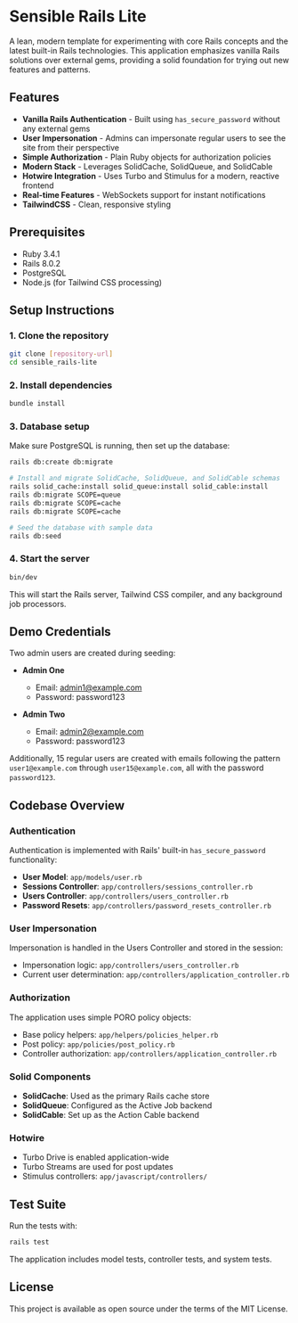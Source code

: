 # Sensible Rails Lite

A lean, modern template for experimenting with core Rails concepts and the latest built-in Rails technologies. This application emphasizes vanilla Rails solutions over external gems, providing a solid foundation for trying out new features and patterns.

## Features

- **Vanilla Rails Authentication** - Built using `has_secure_password` without any external gems
- **User Impersonation** - Admins can impersonate regular users to see the site from their perspective
- **Simple Authorization** - Plain Ruby objects for authorization policies
- **Modern Stack** - Leverages SolidCache, SolidQueue, and SolidCable
- **Hotwire Integration** - Uses Turbo and Stimulus for a modern, reactive frontend
- **Real-time Features** - WebSockets support for instant notifications
- **TailwindCSS** - Clean, responsive styling

## Prerequisites

- Ruby 3.4.1
- Rails 8.0.2
- PostgreSQL
- Node.js (for Tailwind CSS processing)

## Setup Instructions

### 1. Clone the repository

```bash
git clone [repository-url]
cd sensible_rails-lite
```

### 2. Install dependencies

```bash
bundle install
```

### 3. Database setup

Make sure PostgreSQL is running, then set up the database:

```bash
rails db:create db:migrate

# Install and migrate SolidCache, SolidQueue, and SolidCable schemas
rails solid_cache:install solid_queue:install solid_cable:install
rails db:migrate SCOPE=queue
rails db:migrate SCOPE=cache
rails db:migrate SCOPE=cache

# Seed the database with sample data
rails db:seed
```

### 4. Start the server

```bash
bin/dev
```

This will start the Rails server, Tailwind CSS compiler, and any background job processors.

## Demo Credentials

Two admin users are created during seeding:

- **Admin One**
  - Email: admin1@example.com
  - Password: password123

- **Admin Two**
  - Email: admin2@example.com
  - Password: password123

Additionally, 15 regular users are created with emails following the pattern `user1@example.com` through `user15@example.com`, all with the password `password123`.

## Codebase Overview

### Authentication

Authentication is implemented with Rails' built-in `has_secure_password` functionality:

- **User Model**: `app/models/user.rb`
- **Sessions Controller**: `app/controllers/sessions_controller.rb`
- **Users Controller**: `app/controllers/users_controller.rb`
- **Password Resets**: `app/controllers/password_resets_controller.rb`

### User Impersonation

Impersonation is handled in the Users Controller and stored in the session:

- Impersonation logic: `app/controllers/users_controller.rb`
- Current user determination: `app/controllers/application_controller.rb`

### Authorization

The application uses simple PORO policy objects:

- Base policy helpers: `app/helpers/policies_helper.rb`
- Post policy: `app/policies/post_policy.rb`
- Controller authorization: `app/controllers/application_controller.rb`

### Solid Components

- **SolidCache**: Used as the primary Rails cache store
- **SolidQueue**: Configured as the Active Job backend
- **SolidCable**: Set up as the Action Cable backend

### Hotwire

- Turbo Drive is enabled application-wide
- Turbo Streams are used for post updates
- Stimulus controllers: `app/javascript/controllers/`

## Test Suite

Run the tests with:

```bash
rails test
```

The application includes model tests, controller tests, and system tests.

## License

This project is available as open source under the terms of the MIT License.